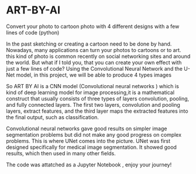 # ART-BY-AI
Convert your photo to cartoon photo with 4 different designs with a few lines of code (python)


In the past sketching or creating a cartoon need to be done by hand. Nowadays, many applications can turn your photos to cartoons or to art. this kind of photo is common recently on social networking sites and around the world. But what if I told you, that you can create your own effect with just a few lines of code? Using the Convolutional Neural Network and the U-Net model, in this project, we will be able to produce 4 types images


So ART BY AI is a CNN model (Convolutional neural networks ) which is kind of deep learning model for image processing,it is a mathematical construct that usually consists of three types of layers convolution, pooling, and fully connected layers. The first two layers, convolution and pooling layers, extract features, and the third layer maps the extracted features into the final output, such as classification.


Convolutional neural networks gave good results on simpler image segmentation problems but did not make any good progress on complex problems. This is where UNet comes into the picture. UNet was first designed specifically for medical image segmentation. It showed good results, which then used in many other fields.

The code was attatched as a Jupyter Notebook , enjoy your journey!


